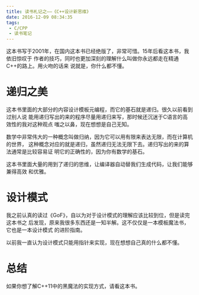 ```yaml
---
title: 读书札记之——《C++设计新思维》
date: 2016-12-09 08:34:35
tags:
 - C/CPP
 - 读书笔记
---
```


这本书写于2001年，在国内这本书已经绝版了，非常可惜。15年后看这本书，我依旧惊叹于
作者的技巧，同时也更加深刻的理解什么叫做你永远都走在精通C++的路上。用火吻的话来
说就是，你什么都不懂。

<!--more-->

# 递归之美

这本书里面的大部分的内容设计模板元编程，而它的基石就是递归。很久以前看到过别人说
能用递归写出的来的程序尽量用递归来写，那时候还沉迷于C语言的高效性的我对这种观点
嗤之以鼻，现在想想是自己无知。

数学中非常伟大的一种概念叫做归纳，因为它可以用有限来表达无限，而在计算机的世界，
这种概念对应的就是递归，虽然递归无法无限下去。递归写出的来的算法通常是比较容易证
明它的正确性的，因为你有数学的基石。

这本书里面大量的用到了递归的思维，让编译器自动替我们生成代码，让我们能够兼得高效
和优雅。

# 设计模式

我之前认真的读过《GoF》，自以为对于设计模式的理解应该比较到位，但是读完这本书之
后发现，原来我很多东西还是一知半解。这不仅仅是一本模板魔法书，它也是一本设计模式
的进阶指南。

以前我一直认为设计模式只能用指针来实现，现在想想自己真的什么都不懂。

# 总结

如果你想了解C++11中的黑魔法的实现方式，请看这本书。
